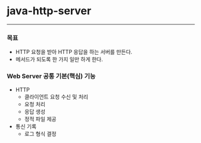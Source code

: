 # java-http-server
---

### 목표
- HTTP 요청을 받아 HTTP 응답을 하는 서버를 만든다.
- 메서드가 되도록 한 가지 일만 하게 한다.

### Web Server 공통 기본(핵심) 기능
- HTTP
  - 클라이언트 요청 수신 및 처리
  - 요청 처리
  - 응답 생성
  - 정적 파일 제공
- 통신 기록
  - 로그 형식 결정
